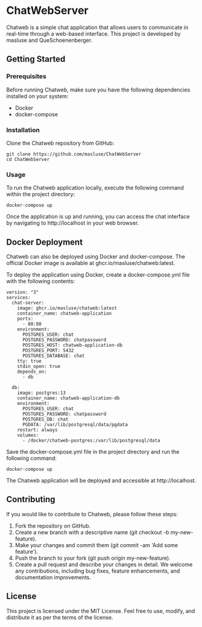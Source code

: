 # ChatWebServer
Chatweb is a simple chat application that allows users to communicate in real-time through a web-based interface. This project is developed by masluse and QueSchoenenberger.

## Getting Started

### Prerequisites
Before running Chatweb, make sure you have the following dependencies installed on your system:
- Docker
- docker-compose

### Installation
Clone the Chatweb repository from GitHub:
```
git clone https://github.com/masluse/ChatWebServer
cd ChatWebServer
```

### Usage
To run the Chatweb application locally, execute the following command within the project directory:

```
docker-compose up
```

Once the application is up and running, you can access the chat interface by navigating to http://localhost in your web browser.

## Docker Deployment

Chatweb can also be deployed using Docker and docker-compose. The official Docker image is available at ghcr.io/masluse/chatweb:latest.

To deploy the application using Docker, create a docker-compose.yml file with the following contents:

```
version: "3"
services:
  chat-server:
    image: ghcr.io/masluse/chatweb:latest
    container_name: chatweb-application
    ports:
      - 80:80
    environment:
      POSTGRES_USER: chat
      POSTGRES_PASSWORD: chatpassword
      POSTGRES_HOST: chatweb-application-db
      POSTGRES_PORT: 5432
      POSTGRES_DATABASE: chat
    tty: true
    stdin_open: true
    depends_on:
      - db

  db:
    image: postgres:13
    container_name: chatweb-application-db
    environment:
      POSTGRES_USER: chat
      POSTGRES_PASSWORD: chatpassword
      POSTGRES_DB: chat
      PGDATA: /var/lib/postgresql/data/pgdata
    restart: always
    volumes:
      - /docker/chatweb-postgres:/var/lib/postgresql/data
```

Save the docker-compose.yml file in the project directory and run the following command:
```
docker-compose up
```

The Chatweb application will be deployed and accessible at http://localhost.

## Contributing

If you would like to contribute to Chatweb, please follow these steps:

1. Fork the repository on GitHub.
2. Create a new branch with a descriptive name (git checkout -b my-new-feature).
3. Make your changes and commit them (git commit -am 'Add some feature').
4. Push the branch to your fork (git push origin my-new-feature).
5. Create a pull request and describe your changes in detail.
We welcome any contributions, including bug fixes, feature enhancements, and documentation improvements.

## License
This project is licensed under the MIT License. Feel free to use, modify, and distribute it as per the terms of the license.
